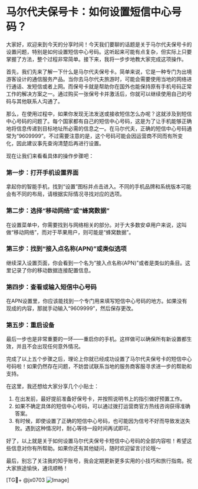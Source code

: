 # 马尔代夫保号卡：如何设置短信中心号码？

大家好，欢迎来到今天的分享时间！今天我们要聊的话题是关于马尔代夫保号卡的设置问题，特别是如何设置短信中心号码。这听起来可能有点复杂，但实际上只要掌握了方法，整个过程非常简单。接下来，我将一步步地教大家完成这项操作。

首先，我们先来了解一下什么是马尔代夫保号卡。简单来说，它是一种专门为出境游客设计的通信服务产品。当你去马尔代夫旅游时，可能会需要使用当地的网络进行通话、发短信或者上网。而保号卡就是帮助你在国外也能保持原有手机号码正常工作的解决方案之一。通过购买一张保号卡并激活后，你就可以继续使用自己的号码与其他联系人沟通了。

那么，在使用过程中，如果你发现无法发送或接收短信怎么办呢？这就涉及到短信中心号码的问题了。每个国家都有自己的短信中心号码，这是为了让手机能够正确地将信息传递到目标地址所必需的信息之一。在马尔代夫，正确的短信中心号码通常为“9609999”。不过需要注意的是，这个号码可能会因运营商不同而有所变化，因此建议事先查询清楚后再进行设置。

现在让我们来看看具体的操作步骤吧：

### 第一步：打开手机设置界面
拿起你的智能手机，找到“设置”图标并点击进入。不同的手机品牌和系统版本可能会有不同的布局，请根据实际情况寻找对应的选项。

### 第二步：选择“移动网络”或“蜂窝数据”
在设置菜单中，你需要找到与网络相关的部分。对于大多数安卓用户来说，这叫做“移动网络”，而对于苹果用户，则可能是“蜂窝数据”。

### 第三步：找到“接入点名称(APN)”或类似选项
继续深入设置页面，你会看到一个名为“接入点名称(APN)”或者是类似的条目。这里记录了你的移动数据连接配置信息。

### 第四步：查看或输入短信中心号码
在APN设置里，你应该能找到一个专门用来填写短信中心号码的地方。如果没有现成的内容，那就手动输入“9609999”，然后保存更改。

### 第五步：重启设备
最后一步也是非常重要的一环——重启你的手机。这样做可以确保所有新设置都生效，并且不会出现任何意外情况。

完成了以上五个步骤之后，理论上你就已经成功设置了马尔代夫保号卡的短信中心号码啦！如果仍然存在问题，不妨尝试联系当地的服务商客服寻求进一步的帮助和支持。

在这里，我还想给大家分享几个小贴士：
1. 在出发前，最好提前准备好保号卡，并按照说明书上的指引做好预置工作。
2. 如果不确定具体的短信中心号码，可以通过拨打运营商官方热线咨询获得准确答案。
3. 有时候，即使设置了正确的短信中心号码，也可能因为信号不好而导致发送失败。遇到这种情况时，耐心等待一段时间再试即可。

好了，以上就是关于如何设置马尔代夫保号卡短信中心号码的全部内容啦！希望这些信息对你有所帮助。如果你还有其他疑问，随时欢迎留言讨论哦～

最后，别忘了关注我的知乎账号，我会定期更新更多实用的小技巧和旅行指南。祝大家旅途愉快，通讯顺畅！

[TG💪+ @jx0703 ![Image](https://github.com/user-attachments/assets/dbca1d08-cadb-493c-b0ec-ad6f7a83f270)]